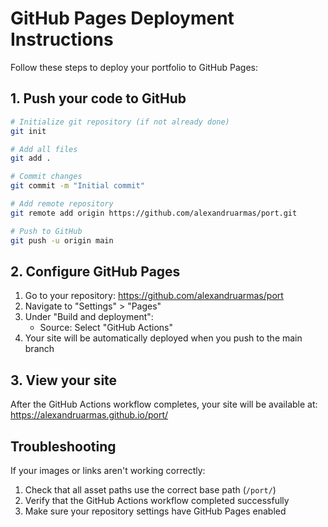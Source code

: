 # GitHub Pages Deployment Instructions

Follow these steps to deploy your portfolio to GitHub Pages:

## 1. Push your code to GitHub

```bash
# Initialize git repository (if not already done)
git init

# Add all files
git add .

# Commit changes
git commit -m "Initial commit"

# Add remote repository
git remote add origin https://github.com/alexandruarmas/port.git

# Push to GitHub
git push -u origin main
```

## 2. Configure GitHub Pages

1. Go to your repository: https://github.com/alexandruarmas/port
2. Navigate to "Settings" > "Pages"
3. Under "Build and deployment":
   - Source: Select "GitHub Actions"
4. Your site will be automatically deployed when you push to the main branch

## 3. View your site

After the GitHub Actions workflow completes, your site will be available at:
https://alexandruarmas.github.io/port/

## Troubleshooting

If your images or links aren't working correctly:

1. Check that all asset paths use the correct base path (`/port/`)
2. Verify that the GitHub Actions workflow completed successfully
3. Make sure your repository settings have GitHub Pages enabled
